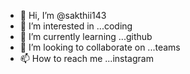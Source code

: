 - 👋 Hi, I’m @sakthii143
- 👀 I’m interested in ...coding
- 🌱 I’m currently learning ...github
- 💞️ I’m looking to collaborate on ...teams
- 📫 How to reach me ...instagram

<!---
sakthii143/sakthii143 is a ✨ special ✨ repository because its `README.md` (this file) appears on your GitHub profile.
You can click the Preview link to take a look at your changes.
--->
